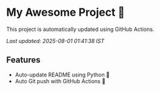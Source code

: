 # My Awesome Project 🚀

This project is automatically updated using GitHub Actions.

_Last updated: 2025-08-01 01:41:38 IST_

## Features
- Auto-update README using Python 🐍
- Auto Git push with GitHub Actions 🤖
